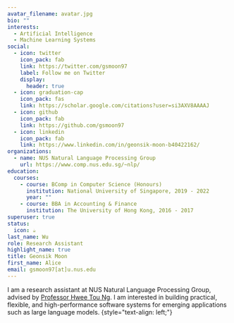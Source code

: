 ```yaml
---
avatar_filename: avatar.jpg
bio: ""
interests:
  - Artificial Intelligence
  - Machine Learning Systems
social:
  - icon: twitter
    icon_pack: fab
    link: https://twitter.com/gsmoon97
    label: Follow me on Twitter
    display:
      header: true
  - icon: graduation-cap
    icon_pack: fas
    link: https://scholar.google.com/citations?user=si3AXV8AAAAJ
  - icon: github
    icon_pack: fab
    link: https://github.com/gsmoon97
  - icon: linkedin
    icon_pack: fab
    link: https://www.linkedin.com/in/geonsik-moon-b40422162/
organizations:
  - name: NUS Natural Language Processing Group
    url: https://www.comp.nus.edu.sg/~nlp/
education:
  courses:
    - course: BComp in Computer Science (Honours)
      institution: National University of Singapore, 2019 - 2022
      year: ""
    - course: BBA in Accounting & Finance
      institution: The University of Hong Kong, 2016 - 2017
superuser: true
status:
  icon: ☕️
last_name: Wu
role: Research Assistant
highlight_name: true
title: Geonsik Moon
first_name: Alice
email: gsmoon97[at]u.nus.edu
---
```

I am a research assistant at NUS Natural Language Processing Group, advised by [Professor Hwee Tou Ng](https://www.comp.nus.edu.sg/cs/people/nght/). I am interested in building practical, flexible, and high-performance software systems for emerging applications such as large language models.
{style="text-align: left;"}